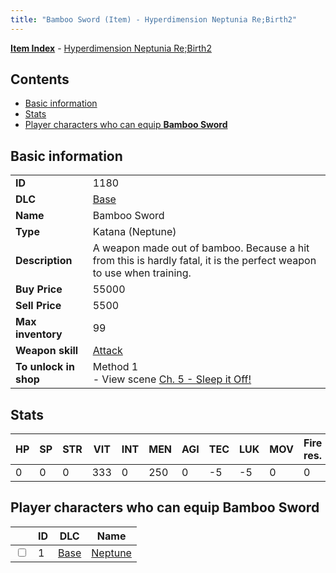 ```yaml
---
title: "Bamboo Sword (Item) - Hyperdimension Neptunia Re;Birth2"
---
```


[**Item Index**](/neptunia/rb2/item/index.html) - [Hyperdimension Neptunia Re;Birth2](/neptunia/rb2)

## Contents

- [Basic information](#basic-information)
- [Stats](#stats)
- [Player characters who can equip **Bamboo Sword**](#player-characters-who-can-equip-bamboo-sword)

## Basic information

|   |   |
| -- | -- |
| **ID** | 1180 |
| **DLC** | [Base](/neptunia/rb2/dlc/0-base.html) |
| **Name** | Bamboo Sword |
| **Type** | Katana (Neptune) |
| **Description** | A weapon made out of bamboo. Because a hit from this is hardly fatal, it is the perfect weapon to use when training. |
| **Buy Price** | 55000 |
| **Sell Price** | 5500 |
| **Max inventory** | 99 |
| **Weapon skill** | [Attack](/neptunia/rb2/skill/0-801-attack.html) |
| **To unlock in shop** | Method 1<br />- View scene [Ch. 5 - Sleep it Off!](/neptunia/rb2/scene/0-356-ch-5-sleep-it-off.html) |

## Stats

| HP | SP | STR | VIT | INT | MEN | AGI | TEC | LUK | MOV | Fire res. | Ice res. | Wind res. | Lightning res. |
| -- | -- | --- | --- | --- | --- | --- | --- | --- | --- | --------- | -------- | --------- | -------------- |
| 0 | 0 | 0 | 333 | 0 | 250 | 0 | -5 | -5 | 0 | 0 | 0 | 0 | 0 |

## Player characters who can equip **Bamboo Sword**

|    | ID | DLC | Name |
| -- | -- | --- | ---- |
| <input type="checkbox" id="rb2-player-0-1" class="trackbox" /> | 1 | [Base](/neptunia/rb2/dlc/0-base.html) | [Neptune](/neptunia/rb2/player/0-1-neptune.html) |